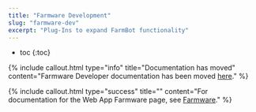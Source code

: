 ```yaml
---
title: "Farmware Development"
slug: "farmware-dev"
excerpt: "Plug-Ins to expand FarmBot functionality"
---
```


* toc
{:toc}


{%
include callout.html
type="info"
title="Documentation has moved"
content="Farmware Developer documentation has been moved [here](https://dev.farm.bot)."
%}



{%
include callout.html
type="success"
title=""
content="For documentation for the Web App Farmware page, see [Farmware](../Web-App/farmware.md)."
%}

